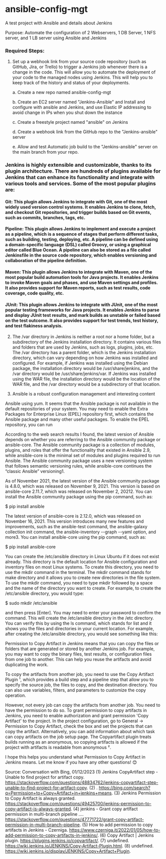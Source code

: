# ansible-config-mgt
A test project with Ansible and details about Jenkins

Purpose: Automate the configuration of 2 Webservers, 1 DB Server, 1 NFS server, and 1 LB server using Ansible and Jenkins


### Required Steps:



1. Set up a webhook link from your source code repository (such as GitHub, Jira, or Trello) to trigger a Jenkins job whenever there is a change in the code. This will allow you to automate the deployment of your code to the managed nodes using Jenkins. This will help you to keep track of the history and status of your deployments.

    a. Create a new repo named ansible-config-mgt
    
    b. Create an EC2 server named "Jenkins-Ansible" and Install and configure with ansible and Jenkins, and use Elastic IP addressing to avoid change in IPs when you shut down the instance

    c. Create a freestyle project named "ansible" on Jenkins

    d. Create a webhook link from the GitHub repo to the "Jenkins-ansible" server

    e. Allow and test Automatic job build to the "Jenkins-ansible" server on the main branch from your repo.


### Jenkins is highly extensible and customizable, thanks to its plugin architecture. There are hundreds of plugins available for Jenkins that can enhance its functionality and integrate with various tools and services. Some of the most popular plugins are:

#### Git: This plugin allows Jenkins to integrate with Git, one of the most widely used version control systems. It enables Jenkins to clone, fetch, and checkout Git repositories, and trigger builds based on Git events, such as commits, branches, tags, etc.

#### Pipeline: This plugin allows Jenkins to implement and execute a project as a pipeline, which is a sequence of stages that perform different tasks, such as building, testing, deploying, etc. A pipeline can be defined using a domain-specific language (DSL) called Groovy, or using a graphical editor called Blue Ocean. A pipeline can also be stored as a file called Jenkinsfile in the source code repository, which enables versioning and collaboration of the pipeline definition.

#### Maven: This plugin allows Jenkins to integrate with Maven, one of the most popular build automation tools for Java projects. It enables Jenkins to invoke Maven goals and phases, and use Maven settings and profiles. It also provides support for Maven reports, such as test results, code coverage, code quality, etc.

#### JUnit: This plugin allows Jenkins to integrate with JUnit, one of the most popular testing frameworks for Java projects. It enables Jenkins to parse and display JUnit test results, and mark builds as unstable or failed based on the test outcome. It also provides support for test trends, test history, and test flakiness analysis.

2. The /var directory in Jenkins is neither a root nor a home folder, but a subdirectory of the Jenkins installation directory. It contains various files and folders that are used by Jenkins, such as logs, plugins, jobs, etc. The /var directory has a parent folder, which is the Jenkins installation directory, which can vary depending on how Jenkins was installed and configured. For example, if Jenkins was installed using the Debian package, the installation directory would be /usr/share/jenkins, and the /var directory would be /usr/share/jenkins/var. If Jenkins was installed using the WAR file, the installation directory would be the location of the WAR file, and the /var directory would be a subdirectory of that location.

3. Ansible is a robust configuration management and interesting content

Ansible using yum. It seems that the Ansible package is not available in the default repositories of your system. You may need to enable the Extra Packages for Enterprise Linux (EPEL) repository first, which contains the Ansible package and many other useful packages. To enable the EPEL repository, you can run


According to the web search results I found, the latest version of Ansible depends on whether you are referring to the Ansible community package or ansible-core. The Ansible community package is a collection of modules, plugins, and roles that offer the functionality that existed in Ansible 2.9, while ansible-core is the minimal set of modules and plugins required to run Ansible. The Ansible community package uses a new versioning system that follows semantic versioning rules, while ansible-core continues the “classic Ansible” versioning1.

As of November 2021, the latest version of the Ansible community package is 4.8.0, which was released on November 9, 2021. This version is based on ansible-core 2.11.7, which was released on November 2, 20212. You can install the Ansible community package using the pip command, such as:

$ pip install ansible

The latest version of ansible-core is 2.12.0, which was released on November 16, 2021. This version introduces many new features and improvements, such as the ansible-test command, the ansible-galaxy collection init command, the ansible-inventory --graph --yaml option, and more3. You can install ansible-core using the pip command, such as:

$ pip install ansible-core
   


You can create the /etc/ansible directory in Linux Ubuntu if it does not exist already. This directory is the default location for Ansible configuration and inventory files on most Linux systems. To create this directory, you need to use the mkdir command in the terminal. The mkdir command stands for make directory and it allows you to create new directories in the file system. To use the mkdir command, you need to type mkdir followed by a space and the name of the directory you want to create. For example, to create the /etc/ansible directory, you would type:

$ sudo mkdir /etc/ansible

and then press [Enter]. You may need to enter your password to confirm the command. This will create the /etc/ansible directory in the /etc directory. You can verify this by using the ls command, which stands for list and it shows you the files and directories in your current location. For example, after creating the /etc/ansible directory, you would see something like this:


Permission to Copy Artifact in Jenkins means that you can copy the files or folders that are generated or stored by another Jenkins job. For example, you may want to copy the binary files, test results, or configuration files from one job to another. This can help you reuse the artifacts and avoid duplicating the work.

To copy the artifacts from another job, you need to use the Copy Artifact Plugin ¹, which provides a build step and a pipeline step that allow you to specify the source job, the files to copy, and the destination directory. You can also use variables, filters, and parameters to customize the copy operation.

However, not every job can copy the artifacts from another job. You need to have the permission to do so. To grant permission to copy artifacts in Jenkins, you need to enable authorization and grant permission 'Copy Artifact' to the project. In the project configuration, go to General -> Permission to Copy Artifact, check the box and set the projects that can copy the artifact. Alternatively, you can add information about which task can copy artifacts on the job setup page. The Copyartifact plugin treats builds running as an anonymous, so copying artifacts is allowed if the project with artifacts is readable from anonymous ².

I hope this helps you understand what Permission to Copy Artifact in Jenkins means. Let me know if you have any other questions! 😊

Source: Conversation with Bing, 01/12/2023
(1) Jenkins CopyArtifact step - Unable to find project for artifact copy. https://stackoverflow.com/questions/48834762/jenkins-copyartifact-step-unable-to-find-project-for-artifact-copy.
(2) . https://bing.com/search?q=Permission+to+Copy+Artifact+in+jenkins+means.
(3) Jenkins Permission to Copy Artifact is always granted. https://stackoverflow.com/questions/49425700/jenkins-permission-to-copy-artifact-is-always-granted.
(4) jenkins - Grant copy artIfact permission in multi-branch pipeline .... https://stackoverflow.com/questions/47771722/grant-copy-artifact-permission-in-multi-branch-pipeline.
(5) How to add permission to copy artifacts in Jenkins - Czerniga. https://www.czerniga.it/2022/01/05/how-to-add-permission-to-copy-artifacts-in-jenkins/.
(6) Copy Artifact | Jenkins plugin. https://plugins.jenkins.io/copyartifact/.
(7) undefined. https://wiki.jenkins.io/JENKINS/Copy-Artifact-Plugin.html.
(8) undefined. https://wiki.jenkins.io/display/JENKINS/Copy+Artifact+Plugin.